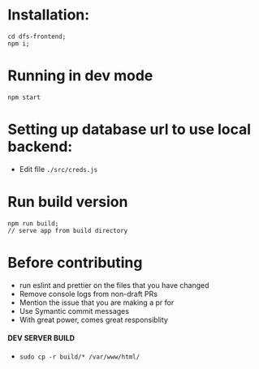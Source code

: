 # Installation: 
```
cd dfs-frontend;
npm i;
```

# Running in dev mode
```
npm start
```

# Setting up database url to use local backend:
- Edit file `./src/creds.js`

# Run build version
```
npm run build;
// serve app from build directory
```

# Before contributing
- run eslint and prettier on the files that you have changed
- Remove console logs from non-draft PRs
- Mention the issue that you are making a pr for
- Use Symantic commit messages
- With great power, comes great responsiblity



#### DEV SERVER BUILD
- `sudo cp -r build/* /var/www/html/`
